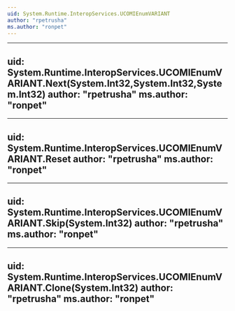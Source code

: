 ```yaml
---
uid: System.Runtime.InteropServices.UCOMIEnumVARIANT
author: "rpetrusha"
ms.author: "ronpet"
---
```


---
uid: System.Runtime.InteropServices.UCOMIEnumVARIANT.Next(System.Int32,System.Int32,System.Int32)
author: "rpetrusha"
ms.author: "ronpet"
---

---
uid: System.Runtime.InteropServices.UCOMIEnumVARIANT.Reset
author: "rpetrusha"
ms.author: "ronpet"
---

---
uid: System.Runtime.InteropServices.UCOMIEnumVARIANT.Skip(System.Int32)
author: "rpetrusha"
ms.author: "ronpet"
---

---
uid: System.Runtime.InteropServices.UCOMIEnumVARIANT.Clone(System.Int32)
author: "rpetrusha"
ms.author: "ronpet"
---
